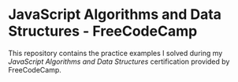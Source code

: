 # JavaScript Algorithms and Data Structures - FreeCodeCamp

This repository contains the practice examples I solved during my *JavaScript Algorithms and Data Structures* certification provided by FreeCodeCamp.
